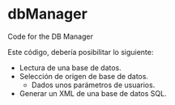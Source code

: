 # dbManager
Code for the DB Manager

Este código, debería posibilitar lo siguiente:

- Lectura de una base de datos.
- Selección de origen de base de datos.
   - Dados unos parámetros de usuarios.
- Generar un XML de una base de datos SQL.
